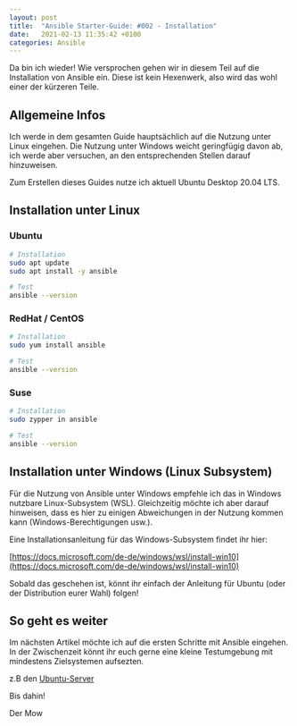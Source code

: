 ```yaml
---
layout: post
title:  "Ansible Starter-Guide: #002 - Installation"
date:   2021-02-13 11:35:42 +0100
categories: Ansible
---
```


Da bin ich wieder! Wie versprochen gehen wir in diesem Teil auf die Installation von Ansible ein. Diese ist kein Hexenwerk, also wird das wohl einer der kürzeren Teile.


## Allgemeine Infos

Ich werde in dem gesamten Guide hauptsächlich auf die Nutzung unter Linux eingehen. Die Nutzung unter Windows weicht geringfügig davon ab, ich werde aber versuchen, an den entsprechenden Stellen darauf hinzuweisen.

Zum Erstellen dieses Guides nutze ich aktuell Ubuntu Desktop 20.04 LTS.


## Installation unter Linux 

### Ubuntu

```bash
# Installation
sudo apt update
sudo apt install -y ansible

# Test
ansible --version
```


### RedHat / CentOS

```bash
# Installation
sudo yum install ansible

# Test
ansible --version

```

### Suse

```bash
# Installation
sudo zypper in ansible

# Test
ansible --version
```


## Installation unter Windows (Linux Subsystem)

Für die Nutzung von Ansible unter Windows empfehle ich das in Windows nutzbare Linux-Subsystem (WSL). Gleichzeitig möchte ich aber darauf hinweisen, dass es hier zu einigen Abweichungen in der Nutzung kommen kann (Windows-Berechtigungen usw.).

Eine Installationsanleitung für das Windows-Subsystem findet ihr hier:

[https://docs.microsoft.com/de-de/windows/wsl/install-win10](https://docs.microsoft.com/de-de/windows/wsl/install-win10)

Sobald das geschehen ist, könnt ihr einfach der Anleitung für Ubuntu (oder der Distribution eurer Wahl) folgen!


## So geht es weiter

Im nächsten Artikel möchte ich auf die ersten Schritte mit Ansible eingehen. In der Zwischenzeit könnt ihr euch gerne eine kleine Testumgebung mit mindestens Zielsystemen aufsezten. 

z.B den [Ubuntu-Server](https://ubuntu.com/download/server)


Bis dahin!

Der Mow
